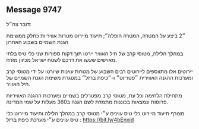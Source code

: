 ## Message 9747

דובר צה״ל:

״2 ביצע על המטרה, המטרה הופלה״; תיעוד מיירוט מטרות אוויריות כחלק ממשימת הגנת השמיים בשבוע האחרון

במהלך הלילה, מטוסי קרב של חיל האוויר יירטו תוך דקות ספורות שני כלי טיס בלתי מאוישים שעשו את דרכם לשטח ישראל מכיוון מזרח.

יירוטים אלו מתווספים ליירוטים רבים השבוע של מטרות עוינות שיורטו על ידי מטוסי קרב ומערכות ההגנה האווירית ״פטריוט״ ו-״כיפת ברזל״ במסגרת משימת הגנת השמיים של חיל האוויר.

מתחילת הלחימה וכל עת, מטוסי קרב מפטרלים בשמיים ומערכות ההגנה האוויריות פרוסות ונמצאות בכוננות מתמדת לשם הגנה ב360 מעלות על שמי המדינה.

 מצורף תיעוד מיירוט כלי טיס עוינים ע״י מטוסי קרב במהלך הלילה ותיעוד מיירוט כלי טיס עוינים ע״י מערכת כיפת ברזל :  https://bit.ly/4bEnxid

